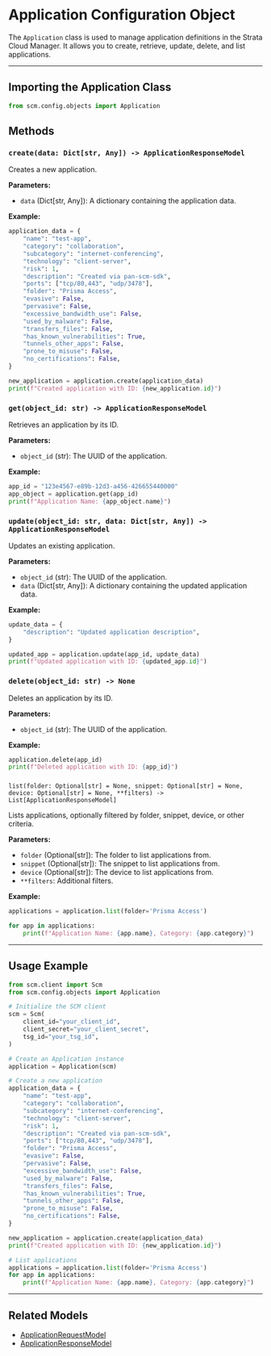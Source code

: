# Application Configuration Object

The `Application` class is used to manage application definitions in the Strata Cloud Manager. It allows you to create,
retrieve, update, delete, and list applications.

---

## Importing the Application Class

```python
from scm.config.objects import Application
```

## Methods

### `create(data: Dict[str, Any]) -> ApplicationResponseModel`

Creates a new application.

**Parameters:**

- `data` (Dict[str, Any]): A dictionary containing the application data.

**Example:**

```python
application_data = {
    "name": "test-app",
    "category": "collaboration",
    "subcategory": "internet-conferencing",
    "technology": "client-server",
    "risk": 1,
    "description": "Created via pan-scm-sdk",
    "ports": ["tcp/80,443", "udp/3478"],
    "folder": "Prisma Access",
    "evasive": False,
    "pervasive": False,
    "excessive_bandwidth_use": False,
    "used_by_malware": False,
    "transfers_files": False,
    "has_known_vulnerabilities": True,
    "tunnels_other_apps": False,
    "prone_to_misuse": False,
    "no_certifications": False,
}

new_application = application.create(application_data)
print(f"Created application with ID: {new_application.id}")
```

### `get(object_id: str) -> ApplicationResponseModel`

Retrieves an application by its ID.

**Parameters:**

- `object_id` (str): The UUID of the application.

**Example:**

```python
app_id = "123e4567-e89b-12d3-a456-426655440000"
app_object = application.get(app_id)
print(f"Application Name: {app_object.name}")
```

### `update(object_id: str, data: Dict[str, Any]) -> ApplicationResponseModel`

Updates an existing application.

**Parameters:**

- `object_id` (str): The UUID of the application.
- `data` (Dict[str, Any]): A dictionary containing the updated application data.

**Example:**

```python
update_data = {
    "description": "Updated application description",
}

updated_app = application.update(app_id, update_data)
print(f"Updated application with ID: {updated_app.id}")
```

### `delete(object_id: str) -> None`

Deletes an application by its ID.

**Parameters:**

- `object_id` (str): The UUID of the application.

**Example:**

```python
application.delete(app_id)
print(f"Deleted application with ID: {app_id}")
```

###

`list(folder: Optional[str] = None, snippet: Optional[str] = None, device: Optional[str] = None, **filters) -> List[ApplicationResponseModel]`

Lists applications, optionally filtered by folder, snippet, device, or other criteria.

**Parameters:**

- `folder` (Optional[str]): The folder to list applications from.
- `snippet` (Optional[str]): The snippet to list applications from.
- `device` (Optional[str]): The device to list applications from.
- `**filters`: Additional filters.

**Example:**

```python
applications = application.list(folder='Prisma Access')

for app in applications:
    print(f"Application Name: {app.name}, Category: {app.category}")
```

---

## Usage Example

```python
from scm.client import Scm
from scm.config.objects import Application

# Initialize the SCM client
scm = Scm(
    client_id="your_client_id",
    client_secret="your_client_secret",
    tsg_id="your_tsg_id",
)

# Create an Application instance
application = Application(scm)

# Create a new application
application_data = {
    "name": "test-app",
    "category": "collaboration",
    "subcategory": "internet-conferencing",
    "technology": "client-server",
    "risk": 1,
    "description": "Created via pan-scm-sdk",
    "ports": ["tcp/80,443", "udp/3478"],
    "folder": "Prisma Access",
    "evasive": False,
    "pervasive": False,
    "excessive_bandwidth_use": False,
    "used_by_malware": False,
    "transfers_files": False,
    "has_known_vulnerabilities": True,
    "tunnels_other_apps": False,
    "prone_to_misuse": False,
    "no_certifications": False,
}

new_application = application.create(application_data)
print(f"Created application with ID: {new_application.id}")

# List applications
applications = application.list(folder='Prisma Access')
for app in applications:
    print(f"Application Name: {app.name}, Category: {app.category}")
```

---

## Related Models

- [ApplicationRequestModel](models/application_models.md#applicationrequestmodel)
- [ApplicationResponseModel](models/application_models.md#applicationresponsemodel)
